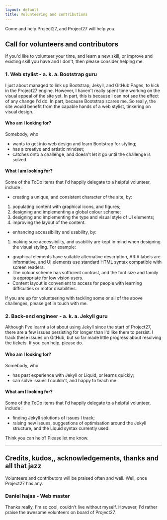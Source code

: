 ```yaml
---
layout: default
title: Volunteering and contributions
---
```


Come and help Project27, and Project27 will help you.

## Call for volunteers and contributors

If you'd like to volunteer your time, and learn a new skill, or improve and existing skill you have and I don't, then please consider helping me.

### 1. Web stylist - a. k. a. Bootstrap guru

I just about managed to link up Bootstrap, Jekyll, and GitHub Pages, to kick in the Project27 engine.
However, I haven't really spent time working on the visual appeal of the site yet.
In part, this is because I can not see the effect of any change I'd do.
In part, because Bootstrap scares me. So really, the site would benefit from the capable hands of a web stylist, tinkering on visual design.

#### Who am I looking for?

Somebody, who

+ wants to get into web design and learn Bootstrap for styling;
+ has a creative and artistic mindset;
+ catches onto a challenge, and doesn't let it go until the challenge is solved.

#### What I am looking for?

Some of the ToDo items that I'd happily delegate to a helpful volunteer, include :

+ creating a unique, and consistent character of the site, by:
 1. populating content with graphical icons, and figures;
 2. designing and implementing a global colour scheme;
 3. designing and implementing the type and visual style of UI elements;
 4. improving the layout of the content.
+ enhancing accessibility and usability, by:
 1. making sure accessibility, and usability are kept in mind when designing the visual styling. For example:
  * graphical elements have suitable alternative description, ARIA labels are informative, and UI elements use standard HTML syntax compatible with screen readers.
  * The colour scheme has sufficient contrast, and the font size and family is appropriate for low vision users.
  * Content layout is convenient to access for people with learning difficulties or motor disabilities.

If you are up for volunteering with tackling some or all of the above challenges, please get in touch with me.

### 2. Back-end engineer - a. k. a. Jekyll guru

Although I've learnt a lot about using Jekyll since the start of Project27, there are a few issues persisting for longer than I'd like them to persist.
I track these issues on GitHub, but so far made little progress about resolving the tickets.
If you can help, please do.

#### Who am I looking for?

Somebody, who:

+ has past experience with Jekyll or Liquid, or learns quickly;
+ can solve issues I couldn't, and happy to teach me.

#### What am I looking for?

Some of the ToDo items that I'd happily delegate to a helpful volunteer, include :

+ finding Jekyll solutions of issues I track;
+ raising new issues, suggestions of optimisation around the Jekyll structure, and the Liquid syntax currently used.

Think you can help? Please let me know.

---

## Credits, kudos,, acknowledgements, thanks and all that jazz

Volunteers and contributors will be praised often and well. Well, once Project27 has any.

### Daniel hajas - Web master
Thanks really, I'm so cool, couldn't live without myself. However, I'd rather praise the awesome volunteers on board of Project27.